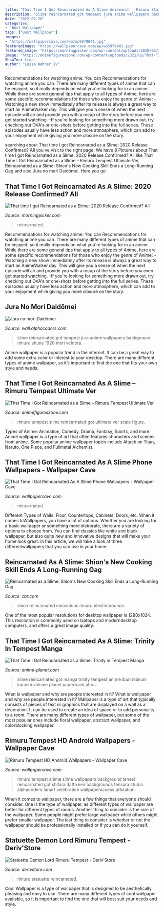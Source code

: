 ```yaml
---
title: "That Time I Got Reincarnated As A Slime Anisearch - Rimuru Statuette Reincarnated"
description: "Slime reincarnated got tempest jura anime wallpapers background rimuru shuna 1920 mori veldora"
date: "2022-02-20"
categories:
- "Best Wallpaper"
tags: ["Best Wallpaper"]
images:
- "https://wallpapercave.com/wp/wp5979641.jpg"
featuredImage: "https://wallpapercave.com/wp/wp5979641.jpg"
featured_image: "https://morningpicker.com/wp-content/uploads/2020/05/images-7_145.jpeg"
image: "https://animefigureszone.com/wp-content/uploads/2021/02/That-Time-I-Got-Reincarnated-as-a-Slime-Rimuru-Tempest-Ultimate-Ver.-Scale-Figure-011.jpg"
ShowToc: true
author: "Luisa Wehner IV"
---
```



Recommendations for watching anime: You can
Recommendations for watching anime you can. There are many different types of anime that can be enjoyed, so it really depends on what you're looking for in an anime. While there are some general tips that apply to all types of Anime, here are some specific recommendations for those who enjoy the genre of Anime: 
-Watching a new show immediately after its release is always a great way to start an AnimeWalker day. This will give you a sense of when the next episode will air and provide you with a recap of the story before you even get started watching. 
-If you're looking for something more drawn out, try checking out OVA's or one-shots before getting into the full series. These episodes usually have less action and more atmosphere, which can add to your enjoyment while giving you more closure on the story.

	

		
searching about That time I got Reincarnated as a Slime: 2020 Release Confirmed? All you've visit to the right page. We have 8 Pictures about That time I got Reincarnated as a Slime: 2020 Release Confirmed? All like That Time I Got Reincarnated as a Slime – Rimuru Tempest Ultimate Ver, Reincarnated as a Slime: Shion&#039;s New Cooking Skill Ends a Long-Running Gag and also Jura no mori Daidōmei. Here you go:
		
    
## That Time I Got Reincarnated As A Slime: 2020 Release Confirmed? All

<img loading=lazy src="https://morningpicker.com/wp-content/uploads/2020/05/images-7_145.jpeg" onerror="this.onerror=null;this.src='https://tse4.mm.bing.net/th?id=OIP.2nYc8ifhOoBfA8FyKoZNnAHaEK&amp;pid=15.1';" alt="That time I got Reincarnated as a Slime: 2020 Release Confirmed? All">

_Source: morningpicker.com_

>reincarnated. 

	

Recommendations for watching anime: You can
Recommendations for watching anime you can. There are many different types of anime that can be enjoyed, so it really depends on what you're looking for in an anime. While there are some general tips that apply to all types of Anime, here are some specific recommendations for those who enjoy the genre of Anime: 
-Watching a new show immediately after its release is always a great way to start an AnimeWalker day. This will give you a sense of when the next episode will air and provide you with a recap of the story before you even get started watching. 
-If you're looking for something more drawn out, try checking out OVA's or one-shots before getting into the full series. These episodes usually have less action and more atmosphere, which can add to your enjoyment while giving you more closure on the story.

    
## Jura No Mori Daidōmei

<img loading=lazy src="https://images4.alphacoders.com/978/thumb-1920-978847.jpg" onerror="this.onerror=null;this.src='https://tse4.mm.bing.net/th?id=OIP.Rns6-K3Y_-w5iHor8n1GawHaEK&amp;pid=15.1';" alt="Jura no mori Daidōmei">

_Source: wall.alphacoders.com_

>slime reincarnated got tempest jura anime wallpapers background rimuru shuna 1920 mori veldora. 

	

Anime wallpaper is a popular trend in the internet. It can be a great way to add some extra color or interest to your desktop. There are many different types of anime wallpaper, so it’s important to find the one that fits your own style and needs.

    
## That Time I Got Reincarnated As A Slime – Rimuru Tempest Ultimate Ver

<img loading=lazy src="https://animefigureszone.com/wp-content/uploads/2021/02/That-Time-I-Got-Reincarnated-as-a-Slime-Rimuru-Tempest-Ultimate-Ver.-Scale-Figure-011.jpg" onerror="this.onerror=null;this.src='https://tse2.mm.bing.net/th?id=OIP.TCaseDAlYiMkdRMdaJmFkQHaJw&amp;pid=15.1';" alt="That Time I Got Reincarnated as a Slime – Rimuru Tempest Ultimate Ver">

_Source: animefigureszone.com_

>rimuru tempest slime reincarnated got ultimate ver scale figure. 

	

Types of Anime: Animation, Comedy, Drama, Fantasy, Sports, and more
Anime wallpaper is a type of art that often features characters and scenes from anime. Some popular anime wallpaper topics include Attack on Titan, Naruto, One Piece, and Fullmetal Alchemist.

    
## That Time I Got Reincarnated As A Slime Phone Wallpapers - Wallpaper Cave

<img loading=lazy src="https://wallpapercave.com/wp/wp5799880.jpg" onerror="this.onerror=null;this.src='https://tse1.mm.bing.net/th?id=OIP.0MzfJkokMvmG2EWnmHjadwHaNL&amp;pid=15.1';" alt="That Time I Got Reincarnated As A Slime Phone Wallpapers - Wallpaper Cave">

_Source: wallpapercave.com_

>reincarnated. 

	

Different Types of Walls: Floor, Countertops, Cabinets, Doors, etc.
When it comes toWallpapers, you have a lot of options. Whether you are looking for a basic wallpaper or something more elaborate, there are a variety of options to choose from. You can find classics like white and black wallpaper, but also quite new and innovative designs that will make your home look great. In this article, we will take a look at three differentwallpapers that you can use in your home.

    
## Reincarnated As A Slime: Shion&#039;s New Cooking Skill Ends A Long-Running Gag

<img loading=lazy src="https://static3.cbrimages.com/wordpress/wp-content/uploads/2021/07/rimuru-with-shion-food.jpg" onerror="this.onerror=null;this.src='https://tse2.mm.bing.net/th?id=OIP.8aPtGpLA9nMuZqCJOyXkagHaDt&amp;pid=15.1';" alt="Reincarnated as a Slime: Shion&#039;s New Cooking Skill Ends a Long-Running Gag">

_Source: cbr.com_

>shion reincarnated miraculous rimuru electricbounce. 

	

One of the most popular resolutions for desktop wallpaper is 1280x1024. This resolution is commonly used on laptops and moderndesktop computers, and offers a great image quality.

    
## That Time I Got Reincarnated As A Slime: Trinity In Tempest Manga

<img loading=lazy src="https://www.anime-planet.com/images/manga/covers/that-time-i-got-reincarnated-as-a-slime-trinity-in-tempest-35376.jpg" onerror="this.onerror=null;this.src='https://tse4.mm.bing.net/th?id=OIP.iryA2nDAYRk1D_fIyrC3CgAAAA&amp;pid=15.1';" alt="That Time I Got Reincarnated as a Slime: Trinity in Tempest Manga">

_Source: anime-planet.com_

>slime reincarnated got manga trinity tempest anime ibun makuni kurashi volume planet paperback phos. 

	

What is wallpaper and why are people interested in it?
What is wallpaper and why are people interested in it?
Wallpaper is a type of art that typically consists of pieces of text or graphics that are displayed on a wall as a decoration. It can be used to create an idea of space or to add personality to a room. There are many different types of wallpaper, but some of the most popular ones include floral wallpaper, abstract wallpaper, and colorblocking wallpaper.

    
## Rimuru Tempest HD Android Wallpapers - Wallpaper Cave

<img loading=lazy src="https://wallpapercave.com/wp/wp5979641.jpg" onerror="this.onerror=null;this.src='https://tse3.mm.bing.net/th?id=OIP.Emi2BEJhUQk39gMV8MY6vgHaE8&amp;pid=15.1';" alt="Rimuru Tempest HD Android Wallpapers - Wallpaper Cave">

_Source: wallpapercave.com_

>rimuru tempest anime slime wallpapers background tensei reincarnated got shitara datta ken backgrounds tensura studio alphacoders fanart celebration wallpaperaccess artstation. 

	

When it comes to wallpaper, there are a few things that everyone should consider. One is the type of wallpaper, as different types of wallpaper are better for different types of rooms. Another thing to consider is the size of the wallpaper. Some people might prefer large wallpaper while others might prefer smaller wallpaper. The last thing to consider is whether or not the wallpaper should be professionally installed or if you can do it yourself.

    
## Statuette Demon Lord Rimuru Tempest - Deriv&#039;Store

<img loading=lazy src="https://www.derivstore.com/wp-content/uploads/2020/08/Statuette-Demon-Lord-Rimuru-Tempest-That-Time-I-Got-Reincarnated-as-a-Slime-6.jpg" onerror="this.onerror=null;this.src='https://tse2.mm.bing.net/th?id=OIP.7z0YLeYZhrG01lVv-D0GFgHaJ4&amp;pid=15.1';" alt="Statuette Demon Lord Rimuru Tempest - Deriv&#039;Store">

_Source: derivstore.com_

>rimuru statuette reincarnated. 

	

Cool Wallpaper is a type of wallpaper that is designed to be aesthetically pleasing and easy to use. There are many different types of cool wallpaper available, so it is important to find the one that will best suit your needs and style.

